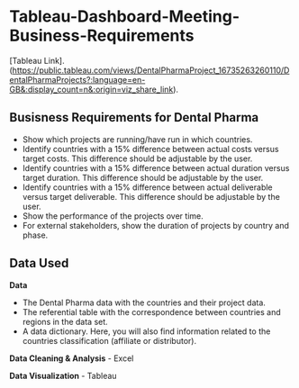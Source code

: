 # Tableau-Dashboard-Meeting-Business-Requirements
[Tableau Link].(https://public.tableau.com/views/DentalPharmaProject_16735263260110/DentalPharmaProjects?:language=en-GB&:display_count=n&:origin=viz_share_link).

## Busisness Requirements for Dental Pharma
- Show which projects are running/have run in which countries.
- Identify countries with a 15% difference between actual costs versus target costs. This difference should be adjustable by the user.
- Identify countries with a 15% difference between actual duration versus target duration. This difference should be adjustable by the user.
- Identify countries with a 15% difference between actual deliverable versus target deliverable. This difference should be adjustable by the user.
- Show the performance of the projects over time.
- For external stakeholders, show the duration of projects by country and phase.

## Data Used

**Data** 
- The Dental Pharma data with the countries and their project data.
- The referential table with the correspondence between countries and regions in the data set.
- A data dictionary. Here, you will also find information related to the countries classification (affiliate or distributor).

**Data Cleaning & Analysis** - Excel

**Data Visualization** - Tableau

